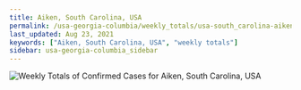 ```yaml
---
title: Aiken, South Carolina, USA
permalink: /usa-georgia-columbia/weekly_totals/usa-south_carolina-aiken-weekly_totals.html
last_updated: Aug 23, 2021
keywords: ["Aiken, South Carolina, USA", "weekly totals"]
sidebar: usa-georgia-columbia_sidebar
---
```


![Weekly Totals of Confirmed Cases for Aiken, South Carolina, USA](/covid_tracker/images/graphs/usa-south_carolina-aiken-weekly_totals_graph.png)
